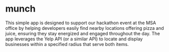 # munch
This simple app is designed to support our hackathon event at the MSA office by helping developers easily find nearby locations offering pizza and juice, ensuring they stay energized and engaged throughout the day. The app leverages the Yelp API (or a similar API) to locate and display businesses within a specified radius that serve both items.
